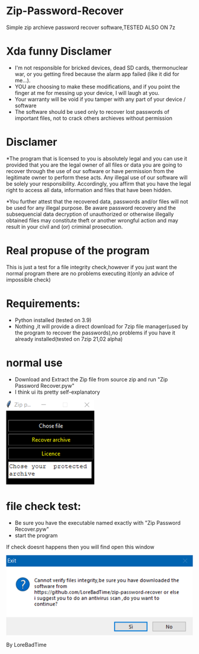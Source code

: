 # Zip-Password-Recover
Simple zip archieve password recover software,TESTED ALSO ON 7z


# Xda funny Disclamer
* I'm not responsible for bricked devices, dead SD cards, thermonuclear war, or you getting fired because the alarm app failed (like it did for me...).
* YOU are choosing to make these modifications, and if you point the finger at me for messing up your device, I will laugh at you.
* Your warranty will be void if you tamper with any part of your device / software
* The software should be used only to recover lost passwords of important files, not to crack others archieves without permission

# Disclamer
*The program that is licensed to you is absolutely legal and you can use it provided that you are the legal owner of all files or data you are going  to recover through the use of our software or have permission from the legitimate owner to perform these acts. Any illegal use of our software will be solely  your responsibility. Accordingly, you affirm that you have the legal right to access all data, information and files that have been hidden.

*You further attest that the recovered data, passwords and/or files will not be used for any illegal purpose. Be aware password recovery and the subsequencial data decryption of unauthorized or otherwise illegally obtained files may constitute theft or another wrongful action and may result in your civil and (or) criminal prosecution.

# Real propuse of the program
This is just a test for a file integrity check,however if you just want the normal program there are no problems executing it(only an advice of impossible check) 

# Requirements:
* Python installed (tested on 3.9)
* Nothing ,it will provide a direct download for 7zip file manager(used by the program to recover the passwords),no problems if you have it already installed(tested on 7zip 21,02 alpha)


# normal use
* Download and Extract the Zip file from source zip and run "Zip Password Recover.pyw"
* I think ui its pretty self-explanatory

![Test Image 2](https://github.com/LoreBadTime/zip-password-recover/blob/main/assets/Cattura2.PNG?raw=true)

# file check test:
* Be sure you have the executable named exactly with "Zip Password Recover.pyw"
* start the program

If check doesnt happens then you will find open this window

![Test Image 3](https://github.com/LoreBadTime/zip-password-recover/blob/main/assets/Cattura.PNG?raw=true)


By LoreBadTime
